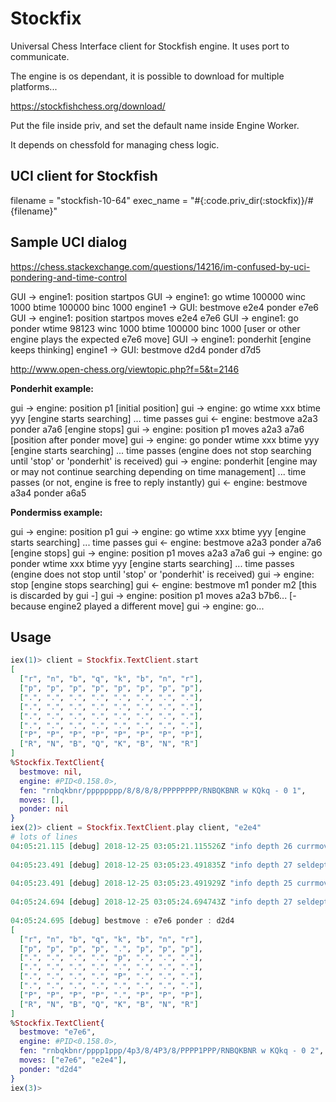 # Stockfix

Universal Chess Interface client for Stockfish engine.
It uses port to communicate.

The engine is os dependant, it is possible to download for multiple platforms...

https://stockfishchess.org/download/

Put the file inside priv, and set the default name inside Engine Worker.

It depends on chessfold for managing chess logic.

## UCI client for Stockfish

filename = "stockfish-10-64"
exec_name = "#{:code.priv_dir(:stockfix)}/#{filename}"

## Sample UCI dialog

https://chess.stackexchange.com/questions/14216/im-confused-by-uci-pondering-and-time-control

GUI -> engine1: position startpos
GUI -> engine1: go wtime 100000 winc 1000 btime 100000 binc 1000
engine1 -> GUI: bestmove e2e4 ponder e7e6
GUI -> engine1: position startpos moves e2e4 e7e6
GUI -> engine1: go ponder wtime 98123 winc 1000 btime 100000 binc 1000
[user or other engine plays the expected e7e6 move]
GUI -> engine1: ponderhit
[engine keeps thinking]
engine1 -> GUI: bestmove d2d4 ponder d7d5

http://www.open-chess.org/viewtopic.php?f=5&t=2146

**Ponderhit example:**

gui -> engine: position p1 [initial position]
gui -> engine: go wtime xxx btime yyy [engine starts searching]
... time passes
gui <- engine: bestmove a2a3 ponder a7a6 [engine stops]
gui -> engine: position p1 moves a2a3 a7a6 [position after ponder move]
gui -> engine: go ponder wtime xxx btime yyy [engine starts searching]
... time passes (engine does not stop searching until 'stop' or 'ponderhit' is received)
gui -> engine: ponderhit [engine may or may not continue searching depending on time management]
... time passes (or not, engine is free to reply instantly)
gui <- engine: bestmove a3a4 ponder a6a5

**Pondermiss example:**

gui -> engine: position p1
gui -> engine: go wtime xxx btime yyy [engine starts searching]
... time passes
gui <- engine: bestmove a2a3 ponder a7a6 [engine stops]
gui -> engine: position p1 moves a2a3 a7a6
gui -> engine: go ponder wtime xxx btime yyy [engine starts searching]
... time passes (engine does not stop until 'stop' or 'ponderhit' is received)
gui -> engine: stop [engine stops searching]
gui <- engine: bestmove m1 ponder m2 [this is discarded by gui -]
gui -> engine: position p1 moves a2a3 b7b6... [- because engine2 played a different move]
gui -> engine: go...

## Usage

```elixir
iex(1)> client = Stockfix.TextClient.start      
[
  ["r", "n", "b", "q", "k", "b", "n", "r"],
  ["p", "p", "p", "p", "p", "p", "p", "p"],
  [".", ".", ".", ".", ".", ".", ".", "."],
  [".", ".", ".", ".", ".", ".", ".", "."],
  [".", ".", ".", ".", ".", ".", ".", "."],
  [".", ".", ".", ".", ".", ".", ".", "."],
  ["P", "P", "P", "P", "P", "P", "P", "P"],
  ["R", "N", "B", "Q", "K", "B", "N", "R"]
]
%Stockfix.TextClient{
  bestmove: nil,
  engine: #PID<0.158.0>,
  fen: "rnbqkbnr/pppppppp/8/8/8/8/PPPPPPPP/RNBQKBNR w KQkq - 0 1",
  moves: [],
  ponder: nil
}
iex(2)> client = Stockfix.TextClient.play client, "e2e4"
# lots of lines
04:05:21.115 [debug] 2018-12-25 03:05:21.115526Z "info depth 26 currmove e7e6 currmovenumber 1"
 
04:05:23.491 [debug] 2018-12-25 03:05:23.491835Z "info depth 27 seldepth 36 multipv 1 score cp 25 lowerbound nodes 39834577 nps 1383241 hashfull 999 tbhits 0 time 28798 pv e7e6"
 
04:05:23.491 [debug] 2018-12-25 03:05:23.491929Z "info depth 25 currmove e7e6 currmovenumber 1"
 
04:05:24.694 [debug] 2018-12-25 03:05:24.694743Z "info depth 27 seldepth 36 multipv 1 score cp 25 nodes 41505247 nps 1383462 hashfull 999 tbhits 0 time 30001 pv e7e6"
 
04:05:24.695 [debug] bestmove : e7e6 ponder : d2d4
[
  ["r", "n", "b", "q", "k", "b", "n", "r"],
  ["p", "p", "p", "p", ".", "p", "p", "p"],
  [".", ".", ".", ".", "p", ".", ".", "."],
  [".", ".", ".", ".", ".", ".", ".", "."],
  [".", ".", ".", ".", "P", ".", ".", "."],
  [".", ".", ".", ".", ".", ".", ".", "."],
  ["P", "P", "P", "P", ".", "P", "P", "P"],
  ["R", "N", "B", "Q", "K", "B", "N", "R"]
]
%Stockfix.TextClient{
  bestmove: "e7e6",
  engine: #PID<0.158.0>,
  fen: "rnbqkbnr/pppp1ppp/4p3/8/4P3/8/PPPP1PPP/RNBQKBNR w KQkq - 0 2",
  moves: ["e7e6", "e2e4"],
  ponder: "d2d4"
}
iex(3)>

```